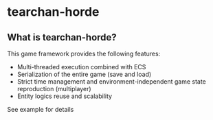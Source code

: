 # tearchan-horde

## What is tearchan-horde?

This game framework provides the following features:

 - Multi-threaded execution combined with ECS
 - Serialization of the entire game (save and load)
 - Strict time management and environment-independent game state reproduction (multiplayer)
 - Entity logics reuse and scalability

See example for details
